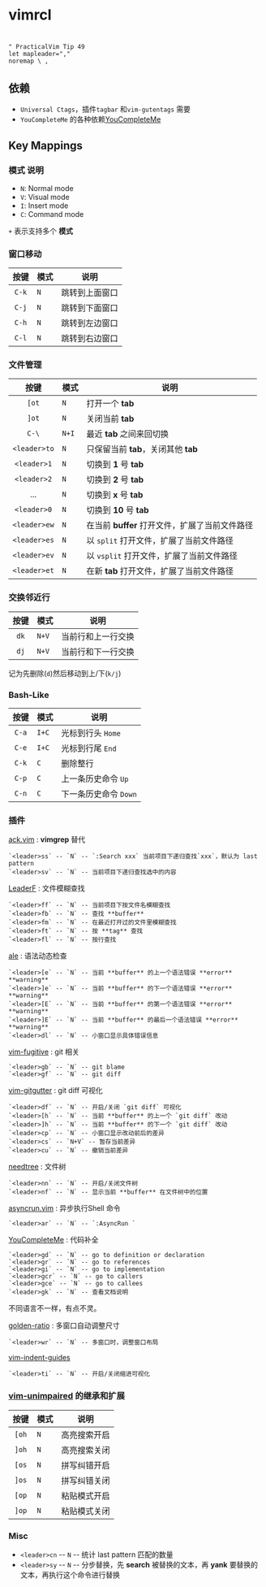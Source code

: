 # vimrcI

# <leader>
```
" PracticalVim Tip 49
let mapleader="," 
noremap \ ,
```
## 依赖

- `Universal Ctags`，插件`tagbar` 和`vim-gutentags` 需要
- `YouCompleteMe` 的各种依赖[YouCompleteMe](https://github.com/ycm-core/YouCompleteMe#installation)

## Key Mappings

### **模式** 说明

- `N`: Normal mode
- `V`: Visual mode
- `I`: Insert mode
- `C`: Command mode

`+` 表示支持多个 **模式**


### 窗口移动

| 按键 | 模式 | 说明 |
|:----:| ---  | --- |
| `C-k` | `N` | 跳转到上面窗口 |
| `C-j` | `N` | 跳转到下面窗口 |
| `C-h` | `N` | 跳转到左边窗口 |
| `C-l` | `N` | 跳转到右边窗口 |

### 文件管理

| 按键 | 模式 | 说明 |
| :---: | --- | --- |
| `[ot` | `N` | 打开一个 **tab**  |
| `]ot` | `N` | 关闭当前 **tab** |
| `C-\` | `N+I` | 最近 **tab** 之间来回切换 |
| `<leader>to` | `N` | 只保留当前 **tab**，关闭其他 **tab** |
| `<leader>1` | `N` | 切换到 **1** 号 **tab**  |
| `<leader>2` | `N` | 切换到 **2** 号 **tab**  |
| ... | `N` | 切换到 **x** 号 **tab**  |
| `<leader>0` | `N` | 切换到 **10** 号 **tab**  |
| `<leader>ew` | `N` | 在当前 **buffer** 打开文件，扩展了当前文件路径 |
| `<leader>es` | `N` | 以 `split` 打开文件，扩展了当前文件路径  |
| `<leader>ev` | `N` | 以 `vsplit` 打开文件，扩展了当前文件路径  |
| `<leader>et` | `N` | 在新 **tab** 打开文件，扩展了当前文件路径  |

### 交换邻近行

| 按键 | 模式 | 说明 |
| :--: | --- | --- |
| `dk` | `N+V` | 当前行和上一行交换 |
| `dj` | `N+V` | 当前行和下一行交换 |

记为先删除(`d`)然后移动到上/下(`k/j`)

### Bash-Like

| 按键 | 模式 | 说明 |
| :--: | --- | --- |
| `C-a` | `I+C` | 光标到行头 `Home` |
| `C-e` | `I+C` | 光标到行尾 `End` |
| `C-k` | `C` | 删除整行 |
| `C-p` | `C` | 上一条历史命令 `Up` |
| `C-n` | `C` | 下一条历史命令 `Down` |


### 插件


[ack.vim](https://github.com/mileszs/ack.vim) : **vimgrep** 替代

    `<leader>ss` -- `N` -- `:Search xxx` 当前项目下递归查找`xxx`，默认为 last pattern
    `<leader>sv` -- `N` -- 当前项目下递归查找选中的内容


[LeaderF](https://github.com/Yggdroot/LeaderF) : 文件模糊查找

    `<leader>ff` -- `N` -- 当前项目下按文件名模糊查找
    `<leader>fb` -- `N` -- 查找 **buffer**
    `<leader>fm` -- `N` -- 在最近打开过的文件里模糊查找
    `<leader>ft` -- `N` -- 按 **tag** 查找
    `<leader>fl` -- `N` -- 按行查找


[ale](https://github.com/dense-analysis/ale) : 语法动态检查

    `<leader>[e` -- `N` -- 当前 **buffer** 的上一个语法错误 **error** **warning** 
    `<leader>]e` -- `N` -- 当前 **buffer** 的下一个语法错误 **error** **warning** 
    `<leader>[E` -- `N` -- 当前 **buffer** 的第一个语法错误 **error** **warning** 
    `<leader>]E` -- `N` -- 当前 **buffer** 的最后一个语法错误 **error** **warning** 
    `<leader>dl` -- `N` -- 小窗口显示具体错误信息


[vim-fugitive](https://github.com/tpope/vim-fugitive) : git 相关

    `<leader>gb` -- `N` -- git blame
    `<leader>gf` -- `N` -- git diff


[vim-gitgutter](https://github.com/airblade/vim-gitgutter) : git diff 可视化

    `<leader>df` -- `N` -- 开启/关闭 `git diff` 可视化
    `<leader>[h` -- `N` -- 当前 **buffer** 的上一个 `git diff` 改动
    `<leader>]h` -- `N` -- 当前 **buffer** 的下一个 `git diff` 改动
    `<leader>cp` -- `N` -- 小窗口显示改动前后的差异
    `<leader>cs` -- `N+V` -- 暂存当前差异
    `<leader>cu` -- `N` -- 撤销当前差异


[needtree](https://github.com/preservim/nerdtree) : 文件树

    `<leader>nn` -- `N` -- 开启/关闭文件树
    `<leader>nf` -- `N` -- 显示当前 **buffer** 在文件树中的位置



[asyncrun.vim](https://github.com/skywind3000/asyncrun.vim) : 异步执行Shell 命令

    `<leader>ar` -- `N` -- `:AsyncRun `


[YouCompleteMe](https://github.com/ycm-core/YouCompleteMe) : 代码补全

    `<leader>gd` -- `N` -- go to definition or declaration
    `<leader>gr` -- `N` -- go to references
    `<leader>gi` -- `N` -- go to implementation
    `<leader>gcr` -- `N` -- go to callers
    `<leader>gce` -- `N` -- go to callees
    `<leader>gk` -- `N` -- 查看文档说明

不同语言不一样，有点不灵。


[golden-ratio](https://github.com/roman/golden-ratio) : 多窗口自动调整尺寸

    `<leader>wr` -- `N` -- 多窗口时，调整窗口布局


[vim-indent-guides](https://github.com/nathanaelkane/vim-indent-guides)

    `<leader>ti` -- `N` -- 开启/关闭缩进可视化


### [vim-unimpaired](https://github.com/tpope/vim-unimpaired) 的继承和扩展

| 按键 | 模式 | 说明 |
| :--: | --- | --- |
| `[oh` | `N` | 高亮搜索开启 |
| `]oh` | `N` | 高亮搜索关闭 |
| `[os` | `N` | 拼写纠错开启 |
| `]os` | `N` | 拼写纠错关闭 |
| `[op` | `N` | 粘贴模式开启 |
| `]op` | `N` | 粘贴模式关闭 |


### Misc

- `<leader>cn` -- `N` -- 统计 last pattern 匹配的数量
- `<leader>sy` -- `N` -- 分步替换，先 **search** 被替换的文本，再 **yank** 要替换的文本，再执行这个命令进行替换

